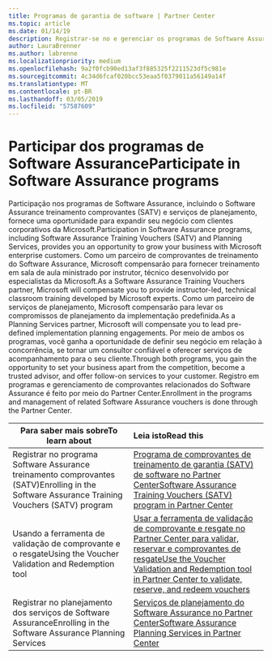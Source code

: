 ```yaml
---
title: Programas de garantia de software | Partner Center
ms.topic: article
ms.date: 01/14/19
description: Registrar-se no e gerenciar os programas de Software Assurance no Partner Center
author: LauraBrenner
ms.author: labrenne
ms.localizationpriority: medium
ms.openlocfilehash: 9a2f0fcb90ed13af3f885325f2211523df5c981e
ms.sourcegitcommit: 4c34d6fcaf020bcc53eaa5f0379011a56149a14f
ms.translationtype: MT
ms.contentlocale: pt-BR
ms.lasthandoff: 03/05/2019
ms.locfileid: "57587609"
---
```

# <a name="participate-in-software-assurance-programs"></a><span data-ttu-id="3cfa6-103">Participar dos programas de Software Assurance</span><span class="sxs-lookup"><span data-stu-id="3cfa6-103">Participate in Software Assurance programs</span></span>

<span data-ttu-id="3cfa6-104">Participação nos programas de Software Assurance, incluindo o Software Assurance treinamento comprovantes (SATV) e serviços de planejamento, fornece uma oportunidade para expandir seu negócio com clientes corporativos da Microsoft.</span><span class="sxs-lookup"><span data-stu-id="3cfa6-104">Participation in Software Assurance programs, including Software Assurance Training Vouchers (SATV) and Planning Services, provides you an opportunity to grow your business with Microsoft enterprise customers.</span></span> <span data-ttu-id="3cfa6-105">Como um parceiro de comprovantes de treinamento do Software Assurance, Microsoft compensarão para fornecer treinamento em sala de aula ministrado por instrutor, técnico desenvolvido por especialistas da Microsoft.</span><span class="sxs-lookup"><span data-stu-id="3cfa6-105">As a Software Assurance Training Vouchers partner, Microsoft will compensate you to provide instructor-led, technical classroom training developed by Microsoft experts.</span></span> <span data-ttu-id="3cfa6-106">Como um parceiro de serviços de planejamento, Microsoft compensarão para levar os compromissos de planejamento da implementação predefinida.</span><span class="sxs-lookup"><span data-stu-id="3cfa6-106">As a Planning Services partner, Microsoft will compensate you to lead pre-defined implementation planning engagements.</span></span> <span data-ttu-id="3cfa6-107">Por meio de ambos os programas, você ganha a oportunidade de definir seu negócio em relação à concorrência, se tornar um consultor confiável e oferecer serviços de acompanhamento para o seu cliente.</span><span class="sxs-lookup"><span data-stu-id="3cfa6-107">Through both programs, you gain the opportunity to set your business apart from the competition, become a trusted advisor, and offer follow-on services to your customer.</span></span> <span data-ttu-id="3cfa6-108">Registro em programas e gerenciamento de comprovantes relacionados do Software Assurance é feito por meio do Partner Center.</span><span class="sxs-lookup"><span data-stu-id="3cfa6-108">Enrollment in the programs and management of related Software Assurance vouchers is done through the Partner Center.</span></span>

|<span data-ttu-id="3cfa6-109">**Para saber mais sobre**</span><span class="sxs-lookup"><span data-stu-id="3cfa6-109">**To learn about**</span></span>   |<span data-ttu-id="3cfa6-110">**Leia isto**</span><span class="sxs-lookup"><span data-stu-id="3cfa6-110">**Read this**</span></span>   |
|--------------------------|:------------------|
|<span data-ttu-id="3cfa6-111">Registrar no programa Software Assurance treinamento comprovantes (SATV)</span><span class="sxs-lookup"><span data-stu-id="3cfa6-111">Enrolling in the Software Assurance Training Vouchers (SATV) program</span></span>|[<span data-ttu-id="3cfa6-112">Programa de comprovantes de treinamento de garantia (SATV) de software no Partner Center</span><span class="sxs-lookup"><span data-stu-id="3cfa6-112">Software Assurance Training Vouchers (SATV) program in Partner Center</span></span>](software-assurance-satv.md)|
|<span data-ttu-id="3cfa6-113">Usando a ferramenta de validação de comprovante e o resgate</span><span class="sxs-lookup"><span data-stu-id="3cfa6-113">Using the Voucher Validation and Redemption tool</span></span>|[<span data-ttu-id="3cfa6-114">Usar a ferramenta de validação de comprovante e resgate no Partner Center para validar, reservar e comprovantes de resgate</span><span class="sxs-lookup"><span data-stu-id="3cfa6-114">Use the Voucher Validation and Redemption tool in Partner Center to validate, reserve, and redeem vouchers</span></span>](voucher-validation-tool.md)|
|<span data-ttu-id="3cfa6-115">Registrar no planejamento dos serviços de Software Assurance</span><span class="sxs-lookup"><span data-stu-id="3cfa6-115">Enrolling in the Software Assurance Planning Services</span></span>|[<span data-ttu-id="3cfa6-116">Serviços de planejamento do Software Assurance no Partner Center</span><span class="sxs-lookup"><span data-stu-id="3cfa6-116">Software Assurance Planning Services in Partner Center</span></span>](software-assurance-dps.md) 


